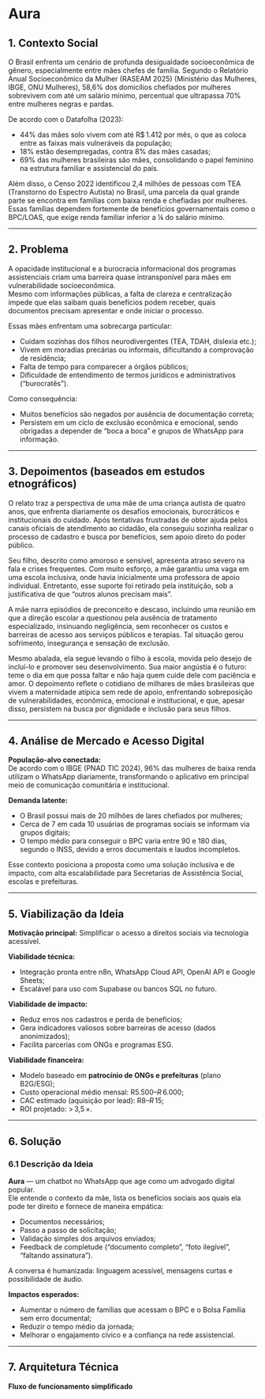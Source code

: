 # Aura

## 1. Contexto Social

O Brasil enfrenta um cenário de profunda desigualdade socioeconômica de gênero, especialmente entre mães chefes de família. Segundo o Relatório Anual Socioeconômico da Mulher (RASEAM 2025) (Ministério das Mulheres, IBGE, ONU Mulheres), 58,6% dos domicílios chefiados por mulheres sobrevivem com até um salário mínimo, percentual que ultrapassa 70% entre mulheres negras e pardas.

De acordo com o Datafolha (2023):
- 44% das mães solo vivem com até R$ 1.412 por mês, o que as coloca entre as faixas mais vulneráveis da população;  
- 18% estão desempregadas, contra 8% das mães casadas;  
- 69% das mulheres brasileiras são mães, consolidando o papel feminino na estrutura familiar e assistencial do país.

Além disso, o Censo 2022 identificou 2,4 milhões de pessoas com TEA (Transtorno do Espectro Autista) no Brasil, uma parcela da qual grande parte se encontra em famílias com baixa renda e chefiadas por mulheres.  
Essas famílias dependem fortemente de benefícios governamentais como o BPC/LOAS, que exige renda familiar inferior a ¼ do salário mínimo.

---

## 2. Problema

A opacidade institucional e a burocracia informacional dos programas assistenciais criam uma barreira quase intransponível para mães em vulnerabilidade socioeconômica.  
Mesmo com informações públicas, a falta de clareza e centralização impede que elas saibam quais benefícios podem receber, quais documentos precisam apresentar e onde iniciar o processo.

Essas mães enfrentam uma sobrecarga particular:
- Cuidam sozinhas dos filhos neurodivergentes (TEA, TDAH, dislexia etc.);  
- Vivem em moradias precárias ou informais, dificultando a comprovação de residência;  
- Falta de tempo para comparecer a órgãos públicos;  
- Dificuldade de entendimento de termos jurídicos e administrativos (“burocratês”).

Como consequência:
- Muitos benefícios são negados por ausência de documentação correta;  
- Persistem em um ciclo de exclusão econômica e emocional, sendo obrigadas a depender de “boca a boca” e grupos de WhatsApp para informação.

---

## 3. Depoimentos (baseados em estudos etnográficos)

O relato traz a perspectiva de uma mãe de uma criança autista de quatro anos, que enfrenta diariamente os desafios emocionais, burocráticos e institucionais do cuidado. Após tentativas frustradas de obter ajuda pelos canais oficiais de atendimento ao cidadão, ela conseguiu sozinha realizar o processo de cadastro e busca por benefícios, sem apoio direto do poder público.

Seu filho, descrito como amoroso e sensível, apresenta atraso severo na fala e crises frequentes. Com muito esforço, a mãe garantiu uma vaga em uma escola inclusiva, onde havia inicialmente uma professora de apoio individual. Entretanto, esse suporte foi retirado pela instituição, sob a justificativa de que “outros alunos precisam mais”.

A mãe narra episódios de preconceito e descaso, incluindo uma reunião em que a direção escolar a questionou pela ausência de tratamento especializado, insinuando negligência, sem reconhecer os custos e barreiras de acesso aos serviços públicos e terapias. Tal situação gerou sofrimento, insegurança e sensação de exclusão.

Mesmo abalada, ela segue levando o filho à escola, movida pelo desejo de incluí-lo e promover seu desenvolvimento. Sua maior angústia é o futuro: teme o dia em que possa faltar e não haja quem cuide dele com paciência e amor.
O depoimento reflete o cotidiano de milhares de mães brasileiras que vivem a maternidade atípica sem rede de apoio, enfrentando sobreposição de vulnerabilidades, econômica, emocional e institucional, e que, apesar disso, persistem na busca por dignidade e inclusão para seus filhos.

---

## 4. Análise de Mercado e Acesso Digital

**População-alvo conectada:**  
De acordo com o IBGE (PNAD TIC 2024), 96% das mulheres de baixa renda utilizam o WhatsApp diariamente, transformando o aplicativo em principal meio de comunicação comunitária e institucional.

**Demanda latente:**
- O Brasil possui mais de 20 milhões de lares chefiados por mulheres;  
- Cerca de 7 em cada 10 usuárias de programas sociais se informam via grupos digitais;  
- O tempo médio para conseguir o BPC varia entre 90 e 180 dias, segundo o INSS, devido a erros documentais e laudos incompletos.

Esse contexto posiciona a proposta como uma solução inclusiva e de impacto, com alta escalabilidade para Secretarias de Assistência Social, escolas e prefeituras.

---

## 5. Viabilização da Ideia

**Motivação principal:** Simplificar o acesso a direitos sociais via tecnologia acessível.  

**Viabilidade técnica:**  
- Integração pronta entre n8n, WhatsApp Cloud API, OpenAI API e Google Sheets;   
- Escalável para uso com Supabase ou bancos SQL no futuro.

**Viabilidade de impacto:**  
- Reduz erros nos cadastros e perda de benefícios;  
- Gera indicadores valiosos sobre barreiras de acesso (dados anonimizados);  
- Facilita parcerias com ONGs e programas ESG.

**Viabilidade financeira:**  
- Modelo baseado em **patrocínio de ONGs e prefeituras** (plano B2G/ESG);  
- Custo operacional médio mensal: R$ 5.500 – R$ 6.000;  
- CAC estimado (aquisição por lead): R$ 8 – R$ 15;  
- ROI projetado: > 3,5 ×.

---

## 6. Solução

### 6.1 Descrição da Ideia

**Aura** — um chatbot no WhatsApp que age como um advogado digital popular.  
Ele entende o contexto da mãe, lista os benefícios sociais aos quais ela pode ter direito e fornece de maneira empática:
- Documentos necessários;  
- Passo a passo de solicitação;  
- Validação simples dos arquivos enviados;  
- Feedback de completude (“documento completo”, “foto ilegível”, “faltando assinatura”).  

A conversa é humanizada: linguagem acessível, mensagens curtas e possibilidade de áudio.

**Impactos esperados:**
- Aumentar o número de famílias que acessam o BPC e o Bolsa Família sem erro documental;  
- Reduzir o tempo médio da jornada;  
- Melhorar o engajamento cívico e a confiança na rede assistencial.

---

## 7. Arquitetura Técnica

**Fluxo de funcionamento simplificado**

